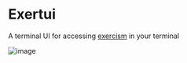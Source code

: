 # Exertui

A terminal UI for accessing [exercism](https://exercism.org) in your terminal

![image](https://user-images.githubusercontent.com/48803246/215074527-8bce10d8-88aa-44ff-9c47-3fcb7492621e.png)

